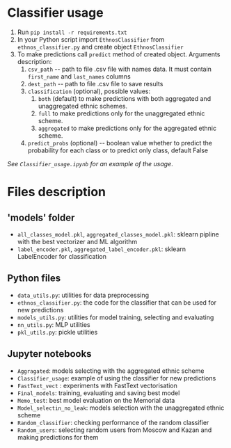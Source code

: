 # Classifier usage
1. Run `pip install -r requirements.txt`
2. In your Python script import `EthnosClassifier` from `ethnos_classifier.py` and create object `EthnosClassifier`
3. To make predictions call `predict` method of created object. Arguments description:
    1. `csv_path` -- path to file .csv file with names data. It must contain `first_name` and `last_names` columns
    2. `dest_path` -- path to file .csv file to save results
    3. `classification` (optional), possible values:
        1. `both` (default) to make predictions with both aggregated and unaggregated ethnic schemes.
        2. `full` to make predictions only for the unaggregated ethnic scheme.
        3. `aggregated` to make predictions only for the aggregated ethnic scheme.
    4. `predict_probs` (optional) -- boolean value whether to predict the probability for each class or to predict only class, default False
   
<i>See `Classifier_usage.ipynb` for an example of the usage</i>.
# Files description

## 'models' folder
 
- `all_classes_model.pkl`, `aggregated_classes_model.pkl`: sklearn pipline with the best vectorizer and ML algorithm
- `label_encoder.pkl`, `aggregated_label_encoder.pkl`: sklearn LabelEncoder for classification

## Python files

- `data_utils.py`: utilities for data preprocessing
- `ethnos_classifier.py`: the code for the classifier that can be used for new predictions
- `models_utils.py`: utilities for model training, selecting and evaluating
- `nn_utils.py`: MLP utilities
- `pkl_utils.py`: pickle utilities

## Jupyter notebooks

- `Aggragated`: models selecting with the aggregated ethnic scheme
- `Classifier_usage`: example of using the classifier for new predictions
- `FastText_vect` : experiments with FastText vectorisation
- `Final_models`: training, evaluating and saving best model
- `Memo_test`: best model evaluation on the Memorial data
- `Model_selectin_no_leak`: models selection with the unaggregated ethnic scheme
- `Random_classifier`: checking performance of the random classifier
- `Random_users`: selecting random users from Moscow and Kazan and making predictions for them